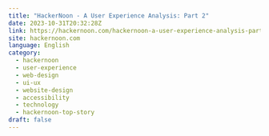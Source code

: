 ```yaml
---
title: "HackerNoon - A User Experience Analysis: Part 2"
date: 2023-10-31T20:32:28Z
link: https://hackernoon.com/hackernoon-a-user-experience-analysis-part-2?source=rss&utm_medium=RSS&utm_source=news.12bit.vn
site: hackernoon.com
language: English
category:
  - hackernoon
  - user-experience
  - web-design
  - ui-ux
  - website-design
  - accessibility
  - technology
  - hackernoon-top-story
draft: false
---
```

